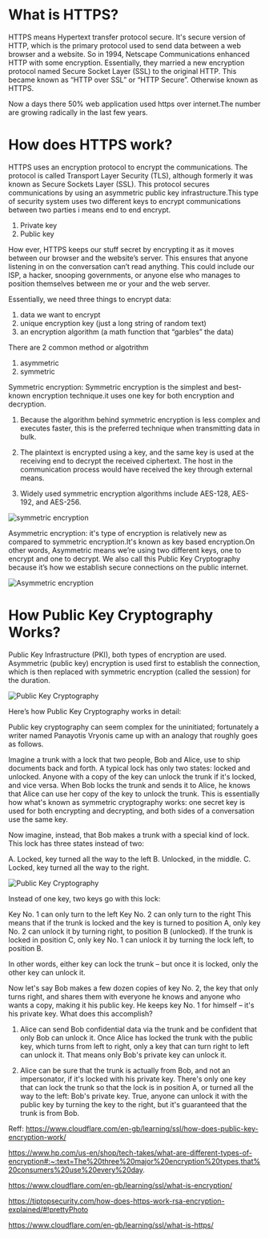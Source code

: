 # What is HTTPS?
HTTPS means Hypertext transfer protocol secure. It's secure version of HTTP, which is the primary protocol used to send data between a web browser and a website.
So in 1994, Netscape Communications enhanced HTTP with some encryption. Essentially, they married a new encryption protocol named Secure Socket Layer (SSL) to the original HTTP. This became known as “HTTP over SSL” or “HTTP Secure”. Otherwise known as HTTPS.

Now a days there 50% web application used https over internet.The number are growing radically in the last few years.

# How does HTTPS work?
HTTPS uses an encryption protocol to encrypt the communications. The protocol is called Transport Layer Security (TLS), although formerly it was known as Secure Sockets Layer (SSL).
This protocol secures communications by using an asymmetric public key infrastructure.This type of security system uses two different keys to encrypt communications between two parties i means end to end encrypt.

  1. Private key
  2. Public key

How ever, HTTPS keeps our stuff secret by encrypting it as it moves between our browser and the website’s server. This ensures that anyone listening in on the conversation can’t read anything. This could include our ISP, a hacker, snooping governments, or anyone else who manages to position themselves between me or your and the web server.

Essentially, we need three things to encrypt data:

  1. data we want to encrypt
  2. unique encryption key (just a long string of random text)
  3. an encryption algorithm (a math function that “garbles” the data)

There are 2 common method or algotrithm
  1. asymmetric
  2. symmetric

Symmetric encryption: Symmetric encryption is the simplest and best-known encryption technique.it uses one key for both encryption and decryption.

  1. Because the algorithm behind symmetric encryption is less complex and executes faster, this is the preferred technique when transmitting data in bulk.

  2. The plaintext is encrypted using a key, and the same key is used at the receiving end to decrypt the received ciphertext. The host in the communication process would have received the key through external means.

  3. Widely used symmetric encryption algorithms include AES-128, AES-192, and AES-256.

  ![symmetric encryption](./images/symmetric_encryption.png)

Asymmetric encryption: it's type of encryption is relatively new as compared to symmetric encryption.It's known as key based encryption.On other words, Asymmetric means we’re using two different keys, one to encrypt and one to decrypt.
We also call this Public Key Cryptography because it’s how we establish secure connections on the public internet.

  ![Asymmetric encryption](./images/asymmetric_encryption.png)

# How Public Key Cryptography Works?
Public Key Infrastructure (PKI), both types of encryption are used. Asymmetric (public key) encryption is used first to establish the connection, which is then replaced with symmetric encryption (called the session) for the duration.

![Public Key Cryptography](./images/public_key_criptography.png)

Here’s how Public Key Cryptography works in detail:

Public key cryptography can seem complex for the uninitiated; fortunately a writer named Panayotis Vryonis came up with an analogy that roughly goes as follows.

Imagine a trunk with a lock that two people, Bob and Alice, use to ship documents back and forth. A typical lock has only two states: locked and unlocked. Anyone with a copy of the key can unlock the trunk if it's locked, and vice versa. When Bob locks the trunk and sends it to Alice, he knows that Alice can use her copy of the key to unlock the trunk. This is essentially how what's known as symmetric cryptography works: one secret key is used for both encrypting and decrypting, and both sides of a conversation use the same key.

Now imagine, instead, that Bob makes a trunk with a special kind of lock. This lock has three states instead of two:

  A. Locked, key turned all the way to the left
  B. Unlocked, in the middle.
  C. Locked, key turned all the way to the right.

  ![Public Key Cryptography](./images/public_key_criptography_1.png)

Instead of one key, two keys go with this lock:

  Key No. 1 can only turn to the left
  Key No. 2 can only turn to the right
This means that if the trunk is locked and the key is turned to position A, only key No. 2 can unlock it by turning right, to position B (unlocked). If the trunk is locked in position C, only key No. 1 can unlock it by turning the lock left, to position B.

In other words, either key can lock the trunk – but once it is locked, only the other key can unlock it.

Now let's say Bob makes a few dozen copies of key No. 2, the key that only turns right, and shares them with everyone he knows and anyone who wants a copy, making it his public key. He keeps key No. 1 for himself – it's his private key. What does this accomplish?

  1. Alice can send Bob confidential data via the trunk and be confident that only Bob can unlock it. Once Alice has locked the trunk with the public key, which turns from left to right, only a key that can turn right to left can unlock it. That means only Bob's private key can unlock it.

  2. Alice can be sure that the trunk is actually from Bob, and not an impersonator, if it's locked with his private key. There's only one key that can lock the trunk so that the lock is in position A, or turned all the way to the left: Bob's private key. True, anyone can unlock it with the public key by turning the key to the right, but it's guaranteed that the trunk is from Bob.





Reff: https://www.cloudflare.com/en-gb/learning/ssl/how-does-public-key-encryption-work/  

https://www.hp.com/us-en/shop/tech-takes/what-are-different-types-of-encryption#:~:text=The%20three%20major%20encryption%20types,that%20consumers%20use%20every%20day.  

https://www.cloudflare.com/en-gb/learning/ssl/what-is-encryption/  

https://tiptopsecurity.com/how-does-https-work-rsa-encryption-explained/#!prettyPhoto  

https://www.cloudflare.com/en-gb/learning/ssl/what-is-https/
